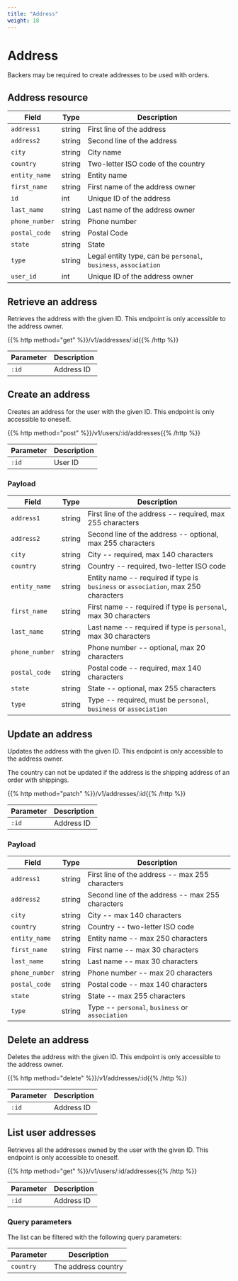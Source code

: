 ```yaml
---
title: "Address"
weight: 18
---
```


# Address

Backers may be required to create addresses to be used with orders.

## Address resource

| Field          | Type   | Description                                                     |
| -------------- | ------ | --------------------------------------------------------------- |
| `address1`     | string | First line of the address                                       |
| `address2`     | string | Second line of the address                                      |
| `city`         | string | City name                                                       |
| `country`      | string | Two-letter ISO code of the country                              |
| `entity_name`  | string | Entity name                                                     |
| `first_name`   | string | First name of the address owner                                 |
| `id`           | int    | Unique ID of the address                                        |
| `last_name`    | string | Last name of the address owner                                  |
| `phone_number` | string | Phone number                                                    |
| `postal_code`  | string | Postal Code                                                     |
| `state`        | string | State                                                           |
| `type`         | string | Legal entity type, can be `personal`, `business`, `association` |
| `user_id`      | int    | Unique ID of the address owner                                  |

## Retrieve an address

Retrieves the address with the given ID. This endpoint is only accessible to the address owner.

{{% http method="get" %}}/v1/addresses/:id{{% /http %}}

| Parameter | Description |
| --------- | ----------- |
| `:id`     | Address ID  |

## Create an address

Creates an address for the user with the given ID. This endpoint is only accessible to oneself.

{{% http method="post" %}}/v1/users/:id/addresses{{% /http %}}

| Parameter | Description |
| --------- | ----------- |
| `:id`     | User ID     |

### Payload

| Field          | Type   | Description                                                                        |
| -------------- | ------ | ---------------------------------------------------------------------------------- |
| `address1`     | string | First line of the address -- required, max 255 characters                          |
| `address2`     | string | Second line of the address -- optional, max 255 characters                         |
| `city`         | string | City -- required, max 140 characters                                               |
| `country`      | string | Country -- required, two-letter ISO code                                           |
| `entity_name`  | string | Entity name -- required if type is `business` or `association`, max 250 characters |
| `first_name`   | string | First name -- required if type is `personal`, max 30 characters                    |
| `last_name`    | string | Last name -- required if type is `personal`, max 30 characters                     |
| `phone_number` | string | Phone number -- optional, max 20 characters                                        |
| `postal_code`  | string | Postal code -- required, max 140 characters                                        |
| `state`        | string | State -- optional, max 255 characters                                              |
| `type`         | string | Type -- required, must be `personal`, `business` or `association`                  |

## Update an address

Updates the address with the given ID. This endpoint is only accessible to the address owner.

The country can not be updated if the address is the shipping address of an order with shippings.

{{% http method="patch" %}}/v1/addresses/:id{{% /http %}}

| Parameter | Description |
| --------- | ----------- |
| `:id`     | Address ID  |

### Payload

| Field          | Type   | Description                                      |
| -------------- | ------ | ------------------------------------------------ |
| `address1`     | string | First line of the address -- max 255 characters  |
| `address2`     | string | Second line of the address -- max 255 characters |
| `city`         | string | City -- max 140 characters                       |
| `country`      | string | Country -- two-letter ISO code                   |
| `entity_name`  | string | Entity name -- max 250 characters                |
| `first_name`   | string | First name -- max 30 characters                  |
| `last_name`    | string | Last name -- max 30 characters                   |
| `phone_number` | string | Phone number -- max 20 characters                |
| `postal_code`  | string | Postal code -- max 140 characters                |
| `state`        | string | State -- max 255 characters                      |
| `type`         | string | Type -- `personal`, `business` or `association`  |

## Delete an address

Deletes the address with the given ID. This endpoint is only accessible to the address owner.

{{% http method="delete" %}}/v1/addresses/:id{{% /http %}}

| Parameter | Description |
| --------- | ----------- |
| `:id`     | Address ID  |

## List user addresses

Retrieves all the addresses owned by the user with the given ID. This endpoint is only accessible to oneself.

{{% http method="get" %}}/v1/users/:id/addresses{{% /http %}}

| Parameter | Description |
| --------- | ----------- |
| `:id`     | Address ID  |

### Query parameters

The list can be filtered with the following query parameters:

| Parameter | Description         |
| --------- | ------------------- |
| `country` | The address country |

